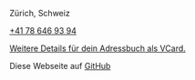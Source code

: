 Zürich, Schweiz

[+41 78 646 93 94](tel:+41786469394)

[Weitere Details für dein Adressbuch als VCard.](/tompluess.vcf)


Diese Webseite auf [GitHub](https://github.com/tompluess/tompluess)